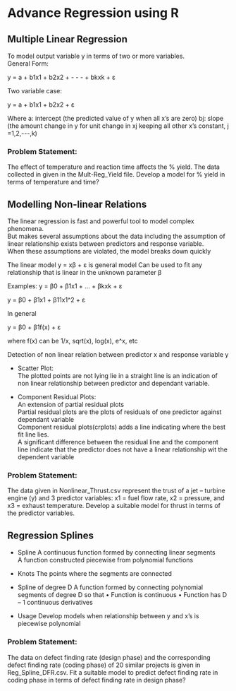 # Advance Regression using R

## Multiple Linear Regression

To model output variable y in terms of two or more variables.<br>
General Form:

y = a + b1x1 + b2x2 + - - - + bkxk + ε

Two variable case:

y = a + b1x1 + b2x2 + ε

Where
a: intercept (the predicted value of y when all x’s are zero)
bj: slope (the amount change in y for unit change in xj keeping all other x’s constant, j =1,2,---,k)

### Problem Statement:
The effect of temperature and reaction time affects the % yield. The data collected in given in the Mult-Reg_Yield file. Develop a model for % yield in terms of temperature and time?

## Modelling Non-linear Relations

The linear regression is fast and powerful tool to model complex phenomena.<br>
But makes several assumptions about the data including the assumption of linear relationship exists between predictors and response variable.<br>
When these assumptions are violated, the model breaks down quickly

The linear model y = xβ + ε is general model
Can be used to fit any relationship that is linear in the unknown parameter β

Examples:
y = β0 + β1x1 + ... + βkxk + ε

y = β0 + β1x1 + β11x1^2 + ε

In general

y = β0 + β1f(x) + ε

where f(x) can be 1/x, sqrt(x), log(x), e^x, etc 

Detection of non linear relation between predictor x and response variable y

- Scatter Plot:<br>
  The plotted points are not lying lie in a straight line is an indication of non linear relationship between predictor and dependant variable.

- Component Residual Plots:<br>
  An extension of partial residual plots<br>
  Partial residual plots are the plots of residuals of one predictor against dependant variable<br>
  Component residual plots(crplots) adds a line indicating where the best fit line
lies.<br>
  A significant difference between the residual line and the component line indicate
that the predictor does not have a linear relationship wit the dependent variable

### Problem Statement:
The data given in Nonlinear_Thrust.csv represent the trust of a jet –
turbine engine (y) and 3 predictor variables: x1 = fuel flow rate, x2 =
pressure, and x3 = exhaust temperature. Develop a suitable model
for thrust in terms of the predictor variables.

## Regression Splines

- Spline
  A continuous function formed by connecting linear segments<br>
  A function constructed piecewise from polynomial functions

- Knots
  The points where the segments are connected

- Spline of degree D
  A function formed by connecting polynomial segments of degree D so that
  • Function is continuous
  • Function has D – 1 continuous derivatives

- Usage
  Develop models when relationship between y and x’s is piecewise polynomial

### Problem Statement:
The data on defect finding rate (design phase) and the
corresponding defect finding rate (coding phase) of 20 similar projects is given in
Reg_Spline_DFR.csv. Fit a suitable model to predict defect finding rate in coding
phase in terms of defect finding rate in design phase?
